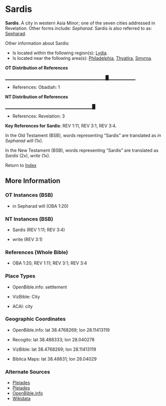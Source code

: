 # Sardis
**Sardis**. 
A city in western Asia Minor; one of the seven cities addressed in Revelation. 
Other forms include: 
*Sepharad*. 
Sardis is also referred to as: 
[Sepharad](Sepharad.md). 




Other information about Sardis:


* Is located within the following region(s): 
[Lydia](Lydia.md). 
* Is located near the following area(s): 
[Philadelphia](Philadelphia.md), [Thyatira](Thyatira.md), [Smyrna](Smyrna.md). 


**OT Distribution of References**

▁▁▁▁▁▁▁▁▁▁▁▁▁▁▁▁▁▁▁▁▁▁▁▁▁▁▁▁▁▁█▁▁▁▁▁▁▁▁
* References: Obadiah: 1

**NT Distribution of References**

▁▁▁▁▁▁▁▁▁▁▁▁▁▁▁▁▁▁▁▁▁▁▁▁▁▁█
* References: Revelation: 3



**Key References for Sardis**: 
REV 1:11, REV 3:1, REV 3:4. 


In the Old Testament (BSB), words representing “Sardis” are translated as 
*in Sepharad will* (1x). 


In the New Testament (BSB), words representing “Sardis” are translated as 
*Sardis* (2x), *write* (1x). 


Return to [Index](00-Index.md)

## More Information

### OT Instances (BSB)

* in Sepharad will (OBA 1:20)



### NT Instances (BSB)

* Sardis (REV 1:11; REV 3:4)

* write (REV 3:1)



### References (Whole Bible)

* OBA 1:20; REV 1:11; REV 3:1; REV 3:4


### Place Types

* OpenBible.info: settlement

* VizBible: City

* ACAI: city



### Geographic Coordinates

* OpenBible.info: lat 38.4768269; lon 28.11413119

* Recogito: lat 38.488333; lon 28.040278

* VizBible: lat 38.4768269; lon 28.11413119

* Biblica Maps: lat 38.48831; lon 28.04029



### Alternate Sources

* [Pleiades](https://pleiades.stoa.org/places/550867)
* [Pleiades](http://pleiades.stoa.org/places/550867)
* [OpenBible.info](https://www.openbible.info/geo/ancient/aab4a5f)
* [Wikidata](http://www.wikidata.org/entity/Q232615)




